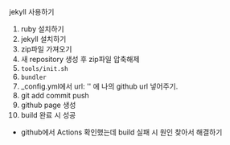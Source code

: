 
jekyll 사용하기


1. ruby 설치하기
2. jekyll 설치하기
3. zip파일 가져오기
4. 새 repository 생성 후 zip파일 압축해제
5. `tools/init.sh`
6. `bundler`
7. _config.yml에서 url: '' 에 나의 github url 넣어주기.
8.  git add commit push
9.  github page 생성
10. build 완료 시 성공

* github에서 Actions 확인했는데 build 실패 시 원인 찾아서 해결하기